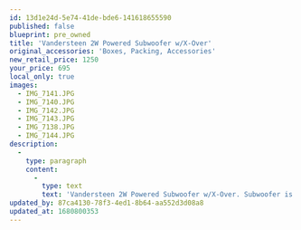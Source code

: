 ```yaml
---
id: 13d1e24d-5e74-41de-bde6-141618655590
published: false
blueprint: pre_owned
title: 'Vandersteen 2W Powered Subwoofer w/X-Over'
original_accessories: 'Boxes, Packing, Accessories'
new_retail_price: 1250
your_price: 695
local_only: true
images:
  - IMG_7141.JPG
  - IMG_7140.JPG
  - IMG_7142.JPG
  - IMG_7143.JPG
  - IMG_7138.JPG
  - IMG_7144.JPG
description:
  -
    type: paragraph
    content:
      -
        type: text
        text: 'Vandersteen 2W Powered Subwoofer w/X-Over. Subwoofer is in very good physical and functional condition and sold as new for $1,250.00. Line-level X2 crossover is included and must be used for proper sound and integration to main speakers. Black cloth and oak wood trim. Perfect match for the Vandersteen 2Ce''s that we are also selling. '
updated_by: 87ca4130-78f3-4ed1-8b64-aa552d3d08a8
updated_at: 1680800353
---
```

